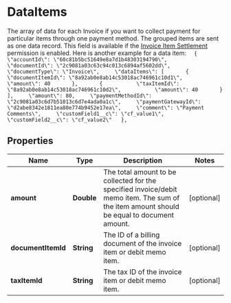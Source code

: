 

# DataItems

The array of data for each Invoice if you want to collect payment for particular items through one payment method. The grouped items are sent as one data record.  This field is available if the [Invoice Item Settlement](https://knowledgecenter.zuora.com/Zuora_Billing/Bill_your_customers/Adjust_invoice_amounts/Invoice_Settlement/Invoice_Item_Settlement/Overview_of_Invoice_Item_Settlement) permission is enabled.  Here is another example for a data item:   ```   {     \"accountId\": \"60c81b5bc51649e8a7d1b48303194790\",     \"documentId\": \"2c9081a03c63c94c013c6894af5602dd\",     \"documentType\": \"Invoice\",     \"dataItems\": [       {           \"documentItemId\": \"8a92ab0e8ab14c53018ac746961c10d1\",           \"amount\": 40       },       {           \"taxItemId\": \"8a92ab0e8ab14c53018ac746961c10d2\",           \"amount\": 40       }   ],     \"amount\": 80,     \"paymentMethodId\": \"2c9081a03c6d7b51013c6d7e4ada0a1c\",     \"paymentGatewayId\": \"d2abe8342e1811ea80e774b9452e17ea\",     \"comment\": \"Payment Comments\",     \"customField1__c\": \"cf_value1\",     \"customField2__c\": \"cf_value2\"   },   ``` 

## Properties

| Name | Type | Description | Notes |
|------------ | ------------- | ------------- | -------------|
|**amount** | **Double** | The total amount to be collected for the specified invoice/debit memo item. The sum of the item amount should be equal to document amount.  |  [optional] |
|**documentItemId** | **String** | The ID of a billing document of the invoice item or debit memo item.  |  [optional] |
|**taxItemId** | **String** | The tax ID of the invoice item or debit memo item.  |  [optional] |



